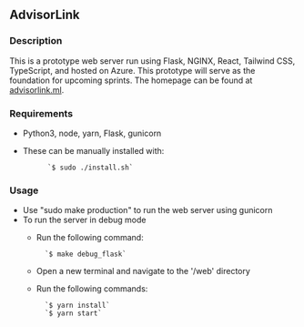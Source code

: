 ## AdvisorLink

### Description

This is a prototype web server run using Flask, NGINX, React, Tailwind CSS, TypeScript, and hosted on Azure. This prototype will serve as the foundation for upcoming sprints. The homepage can be found at [advisorlink.ml](http://advisorlink.ml).

### Requirements
- Python3, node, yarn, Flask, gunicorn
- These can be manually installed with:

            `$ sudo ./install.sh`

### Usage
- Use "sudo make production" to run the web server using gunicorn
- To run the server in debug mode
    - Run the following command: 

            `$ make debug_flask`
    - Open a new terminal and navigate to the '/web' directory
    - Run the following commands:

            `$ yarn install`
            `$ yarn start`
            
